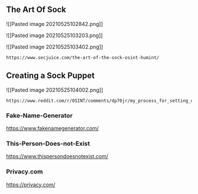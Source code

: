 ## The Art Of Sock

![[Pasted image 20210525102842.png]]

![[Pasted image 20210525103203.png]]

![[Pasted image 20210525103402.png]]

```
https://www.secjuice.com/the-art-of-the-sock-osint-humint/
```

## Creating a Sock Puppet

![[Pasted image 20210525104002.png]]

```
https://www.reddit.com/r/OSINT/comments/dp70jr/my_process_for_setting_up_anonymous_sockpuppet/
```

### Fake-Name-Generator
https://www.fakenamegenerator.com/

### This-Person-Does-not-Exist
https://www.thispersondoesnotexist.com/

### Privacy.com
https://privacy.com/